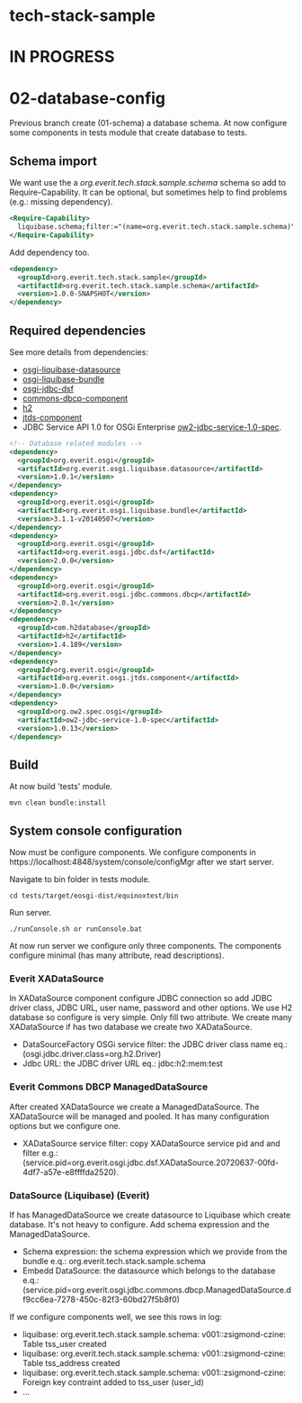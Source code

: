 # tech-stack-sample
# IN PROGRESS

# 02-database-config

Previous branch create (01-schema) a database schema. At now configure some components in tests module that create database to tests.

## Schema import
We want use the a _org.everit.tech.stack.sample.schema_ schema so add to Require-Capability. It can be optional, but sometimes help to find problems (e.g.: missing dependency).

```xml
<Require-Capability>
  liquibase.schema;filter:="(name=org.everit.tech.stack.sample.schema)"
</Require-Capability>
```

Add dependency too.

```xml
<dependency>
  <groupId>org.everit.tech.stack.sample</groupId>
  <artifactId>org.everit.tech.stack.sample.schema</artifactId>
  <version>1.0.0-SNAPSHOT</version>
</dependency>
```

## Required dependencies
See more details from dependencies:
* [osgi-liquibase-datasource][1]
* [osgi-liquibase-bundle][2]
* [osgi-jdbc-dsf][3]
* [commons-dbcp-component][4]
* [h2][5]
* [jtds-component][6]
* JDBC Service API 1.0 for OSGi Enterprise [ow2-jdbc-service-1.0-spec][7].

```xml
<!-- Database related modules -->
<dependency>
  <groupId>org.everit.osgi</groupId>
  <artifactId>org.everit.osgi.liquibase.datasource</artifactId>
  <version>1.0.1</version>
</dependency>
<dependency>
  <groupId>org.everit.osgi</groupId>
  <artifactId>org.everit.osgi.liquibase.bundle</artifactId>
  <version>3.1.1-v20140507</version>
</dependency>
<dependency>
  <groupId>org.everit.osgi</groupId>
  <artifactId>org.everit.osgi.jdbc.dsf</artifactId>
  <version>2.0.0</version>
</dependency>
<dependency>
  <groupId>org.everit.osgi</groupId>
  <artifactId>org.everit.osgi.jdbc.commons.dbcp</artifactId>
  <version>2.0.1</version>
</dependency>
<dependency>
  <groupId>com.h2database</groupId>
  <artifactId>h2</artifactId>
  <version>1.4.189</version>
</dependency>
<dependency>
  <groupId>org.everit.osgi</groupId>
  <artifactId>org.everit.osgi.jtds.component</artifactId>
  <version>1.0.0</version>
</dependency>
<dependency>
  <groupId>org.ow2.spec.osgi</groupId>
  <artifactId>ow2-jdbc-service-1.0-spec</artifactId>
  <version>1.0.13</version>
</dependency>
```

## Build
At now build 'tests' module.

```
mvn clean bundle:install
```

## System console configuration
Now must be configure components. We configure components in https://localhost:4848/system/console/configMgr after we start server.

Navigate to bin folder in tests module.
```
cd tests/target/eosgi-dist/equinoxtest/bin
``` 

Run server.
```
./runConsole.sh or runConsole.bat
```

At now run server we configure only three components. The components configure minimal (has many attribute, read descriptions).

### Everit XADataSource
In XADataSource component configure JDBC connection so add JDBC driver class, JDBC URL, user name, password and other options.
We use H2 database so configure is very simple. Only fill two attribute.
We create many XADataSource if has two database we create two XADataSource.

* DataSourceFactory OSGi service filter: the JDBC driver class name eq.: (osgi.jdbc.driver.class=org.h2.Driver)
* Jdbc URL: the JDBC driver URL eq.: jdbc:h2:mem:test

### Everit Commons DBCP ManagedDataSource
After created XADataSource we create a ManagedDataSource. The XADataSource will be managed and pooled.
It has many configuration options but we configure one.

* XADataSource service filter: copy XADataSource service pid and and filter e.g.: (service.pid=org.everit.osgi.jdbc.dsf.XADataSource.20720637-00fd-4df7-a57e-e8ffffda2520).

### DataSource (Liquibase) (Everit)
If has ManagedDataSource we create datasource to Liquibase which create database. It's not heavy to configure. Add schema expression and the ManagedDataSource.

* Schema expression: the schema expression which we provide from the bundle e.q.: org.everit.tech.stack.sample.schema
* Embedd DataSource: the datasource which belongs to the database e.q.: (service.pid=org.everit.osgi.jdbc.commons.dbcp.ManagedDataSource.df9cc6ea-7278-450c-82f3-60bd27f5b8f0)

If we configure components well, we see this rows in log:
* liquibase: org.everit.tech.stack.sample.schema: v001::zsigmond-czine: Table tss_user created
* liquibase: org.everit.tech.stack.sample.schema: v001::zsigmond-czine: Table tss_address created
* liquibase: org.everit.tech.stack.sample.schema: v001::zsigmond-czine: Foreign key contraint added to tss\_user (user\_id)
* ...

[1]: https://github.com/everit-org/osgi-liquibase-datasource
[2]: https://github.com/everit-org/osgi-liquibase-bundle
[3]: https://github.com/everit-org/osgi-jdbc-dsf
[4]: https://github.com/everit-org/commons-dbcp-component
[5]: http://www.h2database.com/html/main.html
[6]: https://github.com/everit-org/jtds-component
[7]: http://search.maven.org/#artifactdetails|org.ow2.spec.osgi|ow2-jdbc-service-1.0-spec|1.0.13|bundle